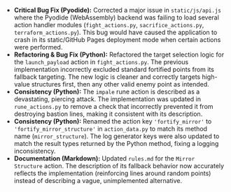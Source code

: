- **Critical Bug Fix (Pyodide):** Corrected a major issue in `static/js/api.js` where the Pyodide (WebAssembly) backend was failing to load several action handler modules (`fight_actions.py`, `sacrifice_actions.py`, `terraform_actions.py`). This bug would have caused the application to crash in its static/GitHub Pages deployment mode when certain actions were performed.
- **Refactoring & Bug Fix (Python):** Refactored the target selection logic for the `launch_payload` action in `fight_actions.py`. The previous implementation incorrectly excluded standard fortified points from its fallback targeting. The new logic is cleaner and correctly targets high-value structures first, then any other valid enemy point as intended.
- **Consistency (Python):** The `impale` rune action is described as a devastating, piercing attack. The implementation was updated in `rune_actions.py` to remove a check that incorrectly prevented it from destroying bastion lines, making it consistent with its description.
- **Consistency (Python):** Renamed the action key `'fortify_mirror'` to `'fortify_mirror_structure'` in `action_data.py` to match its method name (`mirror_structure`). The log generator keys were also updated to match the result types returned by the Python method, fixing a logging inconsistency.
- **Documentation (Markdown):** Updated `rules.md` for the `Mirror Structure` action. The description of its fallback behavior now accurately reflects the implementation (reinforcing lines around random points) instead of describing a vague, unimplemented alternative.